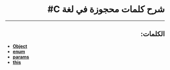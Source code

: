 # <div dir = rtl> شرح كلمات محجوزة في لغة C# </div>
--- 
## <div dir = rtl> الكلمات: </div>

- [**Object** ](https://github.com/shahadAlshehri/Keywords_Assignment/blob/master/object.md)
- [ **enum**](https://github.com/shahadAlshehri/Keywords_Assignment/blob/master/enum.md)
- [ **params** ](https://github.com/shahadAlshehri/Keywords_Assignment/blob/master/Params.md)
- [ **this** ](https://github.com/shahadAlshehri/Keywords_Assignment/blob/master/this.md)
